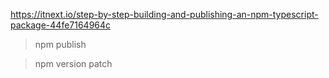 https://itnext.io/step-by-step-building-and-publishing-an-npm-typescript-package-44fe7164964c


>npm publish


> npm version patch